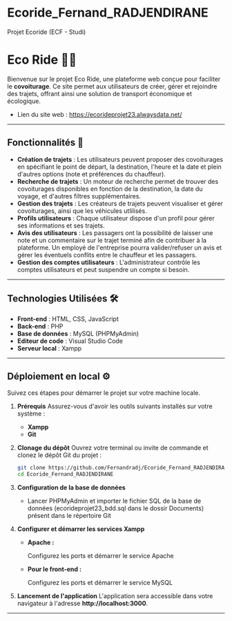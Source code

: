 # Ecoride_Fernand_RADJENDIRANE
Projet Ecoride (ECF - Studi)

# **Eco Ride** 🚗💨

Bienvenue sur le projet Eco Ride, une plateforme web conçue pour faciliter le **covoiturage**. Ce site permet aux utilisateurs de créer, gérer et rejoindre des trajets, offrant ainsi une solution de transport économique et écologique.

 * Lien du site web : https://ecorideprojet23.alwaysdata.net/

-----

## **Fonctionnalités** 🌟

  * **Création de trajets** : Les utilisateurs peuvent proposer des covoiturages en spécifiant le point de départ, la destination, l'heure et la date et plein d'autres options (note et préférences du chauffeur).
  * **Recherche de trajets** : Un moteur de recherche permet de trouver des covoiturages disponibles en fonction de la destination, la date du voyage, et d'autres filtres supplémentaires.
  * **Gestion des trajets** : Les créateurs de trajets peuvent visualiser et gérer covoiturages, ainsi que les véhicules utlilisés.
  * **Profils utilisateurs** : Chaque utilisateur dispose d'un profil pour gérer ses informations et ses trajets.
  * **Avis des utilisateurs** : Les passagers ont la possibilité de laisser une note et un commentaire sur le trajet terminé afin de contribuer à la plateforme. Un employé de l'entreprise pourra valider/refuser un avis et gérer les éventuels conflits entre le chauffeur et les passagers.
  * **Gestion des comptes utilisateurs** : L'administrateur contrôle les comptes utilisateurs et peut suspendre un compte si besoin.

-----

## **Technologies Utilisées** 🛠️

  * **Front-end** : HTML, CSS, JavaScript
  * **Back-end** : PHP
  * **Base de données** : MySQL (PHPMyAdmin)
  * **Editeur de code** : Visual Studio Code
  * **Serveur local** : Xampp

-----

## **Déploiement en local** ⚙️

Suivez ces étapes pour démarrer le projet sur votre machine locale.

1.  **Prérequis**
    Assurez-vous d'avoir les outils suivants installés sur votre système :

      * **Xampp**
      * **Git**

2.  **Clonage du dépôt**
    Ouvrez votre terminal ou invite de commande et clonez le dépôt Git du projet :

    ```bash
    git clone https://github.com/Fernandradj/Ecoride_Fernand_RADJENDIRANE.git
    cd Ecoride_Fernand_RADJENDIRANE
    ```
3.  **Configuration de la base de données**

      * Lancer PHPMyAdmin et importer le fichier SQL de la base de données (ecorideprojet23_bdd.sql dans le dossir Documents) présent dans le répertoire Git

4.  **Configurer et démarrer les services Xampp**

      * **Apache :**

        Configurez les ports et démarrer le service Apache
        

      * **Pour le front-end :**

        Configurez les ports et démarrer le service MySQL


5.  **Lancement de l'application**
    L'application sera accessible dans votre navigateur à l'adresse **http://localhost:3000**.

-----
